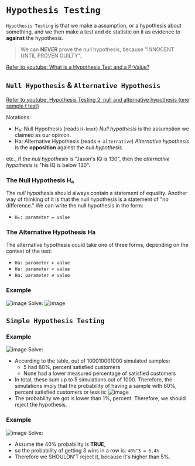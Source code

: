 # `Hypothesis Testing`

`Hypothesis Testing` is that we make a assumption, or a hypothesis about something, and we then make a test and do statistic on it as evidence to **against** the hypothesis. 

> We can **NEVER** prove the null hypothesis, because "INNOCENT UNTIL PROVEN GUILTY".

[Refer to youtube: What is a Hypothesis Test and a P-Value?](https://www.youtube.com/watch?v=vwWEa8wU_6U&t=381s)



## `Null Hypothesis` & `Alternative Hypothesis`

[Refer to youtube: Hypothesis Testing 2: null and alternative hypothesis (one sample t test)](https://www.youtube.com/watch?v=L1GV6nLnbyE)

Notations:
- H₀: Null Hypothesis (reads `H-knot`)
_Null hypothesis_ is the assumption we claimed as our opinion.
- Ha: Alternative Hypothesis (reads `H-alternative`)
_Alternative hypothesis_ is the **opposition** against the _null hypothesis_.

etc., if the _null hypothesis_ is "Jason's IQ is 130", then the _alternative hypothesis_ is "his IQ is below 130".


### The Null Hypothesis H₀
The _null hypothesis_ should always contain a statement of equality. Another way of thinking of it is that the null hypothesis is a statement of "no difference." 
We can write the null hypothesis in the form:
- `H₀: parameter = value`


### The Alternative Hypothesis Ha
The alternative hypothesis could take one of three forms, depending on the context of the test:
- `Ha: parameter > value`
- `Ha: parameter < value`
- `Ha: parameter ≠ value`


### Example
![image](https://user-images.githubusercontent.com/14041622/45251531-53510200-b37a-11e8-9fba-12011c2c6ef0.png)
Solve:
![image](https://user-images.githubusercontent.com/14041622/45251543-94491680-b37a-11e8-8d43-7ebd093b8046.png)




## `Simple Hypothesis Testing`

### Example
![image](https://user-images.githubusercontent.com/14041622/45251250-7f1db900-b375-11e8-961c-79112367581a.png)
Solve:
- According to the table, out of 100010001000 simulated samples:
    - 5 had 80%, percent satisfied customers
    - None had a lower measured percentage of satisfied customers
- In total, these sum up to 5 simulations out of 1000. Therefore, the simulations imply that the probability of having a sample with 80%, percent satisfied customers or less is:
![image](https://user-images.githubusercontent.com/14041622/45251265-c7d57200-b375-11e8-8a06-a2b8f79e7ec5.png)
- The probability we got is lower than 1%, percent. Therefore, we should reject the hypothesis.


### Example
![image](https://user-images.githubusercontent.com/14041622/45251367-762de700-b377-11e8-9444-790d3d9b6b8b.png)
Solve:
- Assume the 40% probability is **TRUE**,
- so the probability of getting 3 wins in a row is: `40%^3 = 6.4%`
- Therefore we SHOULDN'T reject it, because it's higher than 5%.



